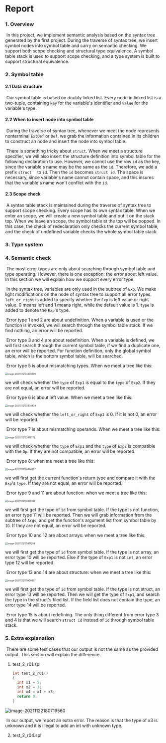 # Report

### 1. Overview

​	In this project, we implement semantic analysis based on the syntax tree generated by the first project. During the traverse of syntax tree, we insert symbol nodes into symbol table and carry on semantic checking. We support both scope checking and structural type equivalence. A symbol table stack is used to support scope checking, and a type system is built to support structural equivalence.

### 2. Symbol table

#### 2.1 Data structure

​	Our symbol table is based on doubly linked list. Every node in linked list is a two-tuple, containing `key` for the variable's identifier and `value` for the variable's type.

#### 2.2 When to insert node into symbol table

​	During the traverse of syntax tree, whenever we meet the node represents nonterminal `ExtDef` or `Def`, we grab the information contained in its children to construct an node and insert the node into symbol table.

​	There is something tricky about `struct`. When we meet a structure specifier, we will also insert the structure definition into symbol table for the following declaration to use. However, we cannot use the row `id` as the key, since the variable's name may be the same as the `id`. Therefore, we add a prefix `struct  ` to `id`. Then the `id` becomes `struct id`. The space is necessary, since variable's name cannot contain space, and this insures that the variable's name won't conflict with the `id`.

#### 2.3 Scope check

​	A syntax table stack is maintained during the traverse of syntax tree to support scope checking. Every scope has its own syntax table. When we enter an scope, we will create a new symbol table and put it on the stack top. When we leave an scope, the symbol table at the top will be popped. In this case, the check of redeclaration only checks the current symbol table, and the check of undefined variable checks the whole symbol table stack.

### 3. Type system



### 4. Semantic check

​	The most error types are only about searching through symbol table and type operating. However, there is one exception: the error about left value. In this section we will explain how we support every error type.

​	In the syntax tree, variables are only used in the subtree of `Exp`. We make light modifications on the node of syntax tree to support all error types. `left_or_right` is added to specify whether the `Exp` is left value or right value. 0 means left and 1 means right, while the default value is 1. `type` is added to denote the `Exp`'s type.

​	Error type 1 and 2 are about undefinition. When a variable is used or the function is invoked, we will search through the symbol table stack. If we find nothing, an error will be reported.

​	Error type 3 and 4 are about redefinition. When a variable is defined, we will first search through the current symbol table, if we find a duplicate one, an error will be reported. For function definition, only the global symbol table, which is the bottom symbol table, will be searched.

​	Error type 5 is about mismatching types. When we meet a tree like this:

<img src="/home/bzy/snap/typora/42/.config/Typora/typora-user-images/image-20211122173404905.png" alt="image-20211122173404905" style="zoom:50%;" />

we will check whether the `type` of `Exp1` is equal to the `type` of `Exp2`. If they are not equal, an error will be reported.

​	Error type 6 is about left value. When we meet a tree like this:

<img src="/home/bzy/snap/typora/42/.config/Typora/typora-user-images/image-20211122173438439.png" alt="image-20211122173438439" style="zoom:50%;" />

we will check whether the `left_or_right` of `Exp1` is 0. If it is not 0, an error will be reported.

​	Error type 7 is about mismatching operands. When we meet a tree like this:

<img src="/home/bzy/snap/typora/42/.config/Typora/typora-user-images/image-20211122173913775.png" alt="image-20211122173913775" style="zoom:50%;" />

we will check whether the `type` of `Exp1` and the `type` of `Exp2` is compatible with the `Op`. If they are not compatible, an error will be reported.

​	Error type 8: when me meet a tree like this:

<img src="/home/bzy/snap/typora/42/.config/Typora/typora-user-images/image-20211122174446657.png" alt="image-20211122174446657" style="zoom:50%;" />

we will first get the current function's return type and compare it with the `Exp`'s `type`. If they are not equal, an error will be reported.

​	Error type 9 and 11 are about function: when we meet a tree like this:

<img src="/home/bzy/snap/typora/42/.config/Typora/typora-user-images/image-20211122174901392.png" alt="image-20211122174901392" style="zoom:50%;" />

we will first get the type of `id` from symbol table. If the type is not function, an error type 11 will be reported. Then we will grab information from the subtree of `Args`, and get the function's argument list from symbol table by `ID`. If they are not equal, an error will be reported.

​	Error type 10 and 12 are about arrays: when we meet a tree like this:

<img src="/home/bzy/snap/typora/42/.config/Typora/typora-user-images/image-20211122175417284.png" alt="image-20211122175417284" style="zoom:50%;" />

we will first get the type of `id` from symbol table. If the type is not array, an error type 10 will be reported. Else if the type of `Exp1` is not `int`, an error type 12 will be reported.

​	Error type 13 and 14 are about structure: when we meet a tree like this:

<img src="/home/bzy/snap/typora/42/.config/Typora/typora-user-images/image-20211122175909337.png" alt="image-20211122175909337" style="zoom:50%;" />

we will first get the type of `id` from symbol table. If the type is not struct, an error type 13 will be reported. Then we will get the type of `Exp1`, and search the type in the struct's filed list. If the field list does not contain the type, an error type 14 will be reported.

​	Error type 15 is about redefining. The only thing different from error type 3 and 4 is that we will search `struct id`  instead of `id` through symbol table stack.

### 5. Extra explanation

​	There are some test cases that our output is not the same as the provided output. This section will explain the difference.

1. test_2_r01.spl

   ```c
   int test_2_r01()
   {
     int x1 = 5;
     int x2 = 3;
     int x4 = x1 + x3;
     return 0;
   }
   ```

![image-20211122180719560](/home/bzy/snap/typora/42/.config/Typora/typora-user-images/image-20211122180719560.png) 

​	In our output, we report an extra error. The reason is that the type of x3 is unknown and it is illegal to add an int with unknown type.

2. test_2_r04.spl